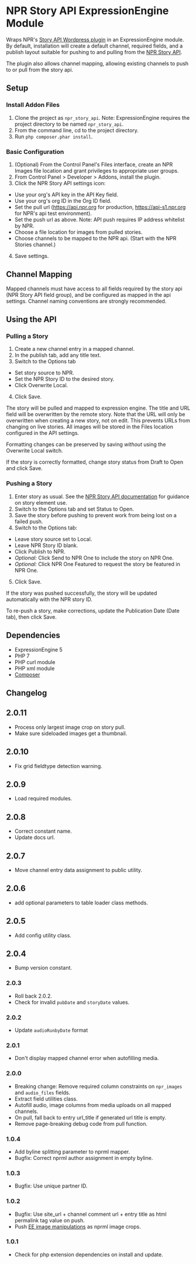 # NPR Story API ExpressionEngine Module

Wraps NPR's [Story API Wordpress plugin](https://github.com/npr/nprapi-wordpress) in an ExpressionEngine module. By default, installation will create a default channel, required fields, and a publish layout suitable for pushing to and pulling from the [NPR Story API](https://api.npr.org).

The plugin also allows channel mapping, allowing existing channels to push to or pull from the story api.

## Setup

### Install Addon Files

1. Clone the project as `npr_story_api`. Note: ExpressionEngine requires the project directory to be named `npr_story_api`.
2. From the command line, cd to the project directory.
3. Run `php composer.phar install`.

### Basic Configuration

1. (Optional) From the Control Panel's Files interface, create an NPR Images file location and grant privileges to appropriate user groups.
2. From Control Panel > Developer > Addons, install the plugin.
3. Click the NPR Story API settings icon:

  - Use your org's API key in the API Key field.
  - Use your org's org ID in the Org ID field.
  - Set the pull url (<https://api.npr.org> for production, <https://api-s1.npr.org> for NPR's api test environment).
  - Set the push url as above. Note: API push requires IP address whitelist by NPR.
  - Choose a file location for images from pulled stories.
  - Choose channels to be mapped to the NPR api. (Start with the NPR Stories channel.)

4. Save settings.

## Channel Mapping

Mapped channels must have access to all fields required by the story api (NPR Story API field group), and be configured as mapped in the api settings. Channel naming conventions are strongly recommended.

## Using the API

### Pulling a Story

1. Create a new channel entry in a mapped channel.
2. In the publish tab, add any title text.
3. Switch to the Options tab

  - Set story source to NPR.
  - Set the NPR Story ID to the desired story.
  - Click Overwrite Local.

4. Click Save.

The story will be pulled and mapped to expression engine. The title and URL field will be overwritten by the remote story. Note that the URL will only be overwritten when creating a new story, not on edit. This prevents URLs from changing on live stories. All images will be stored in the Files location configured in the API settings.

Formatting changes can be preserved by saving _without_ using the Overwrite Local switch.

If the story is correctly formatted, change story status from Draft to Open and click Save.

### Pushing a Story

1. Enter story as usual. See the [NPR Story API documentation](https://api.npr.org) for guidance on story element use.
2. Switch to the Options tab and set Status to Open.
3. Save the story before pushing to prevent work from being lost on a failed push.
4. Switch to the Options tab:

  - Leave story source set to Local.
  - Leave NPR Story ID blank.
  - Click Publish to NPR.
  - _Optional:_ Click Send to NPR One to include the story on NPR One.
  - _Optional:_ Click NPR One Featured to request the story be featured in NPR One.

5. Click Save.

If the story was pushed successfully, the story will be updated automatically with the NPR story ID.

To re-push a story, make corrections, update the Publication Date (Date tab), then click Save.

## Dependencies

- ExpressionEngine 5
- PHP 7
- PHP curl module
- PHP xml module
- [Composer](https://getcomposer.org)

## Changelog

## 2.0.11

- Process only largest image crop on story pull.
- Make sure sideloaded images get a thumbnail.

## 2.0.10

- Fix grid fieldtype detection warning.

## 2.0.9

- Load required modules.

## 2.0.8

- Correct constant name.
- Update docs url.

## 2.0.7

- Move channel entry data assignment to public utility.

## 2.0.6

- add optional parameters to table loader class methods.

## 2.0.5

- Add config utility class.

## 2.0.4

- Bump version constant.

### 2.0.3

- Roll back 2.0.2.
- Check for invalid `pubDate` and `storyDate` values.

### 2.0.2

- Update `audioRunbyDate` format

### 2.0.1

- Don't display mapped channel error when autofilling media.

### 2.0.0

- Breaking change: Remove required column constraints on `npr_images` and `audio_files` fields.
- Extract field utilities class.
- Autofill audio, image columns from media uploads on all mapped channels.
- On pull, fall back to entry url_title if generated url title is empty.
- Remove page-breaking debug code from pull function.

### 1.0.4

- Add byline splitting parameter to nprml mapper.
- Bugfix: Correct nprml author assignment in empty byline.

### 1.0.3

- Bugfix: Use unique partner ID.

### 1.0.2

- Bugfix: Use site_url + channel comment url + entry title as html permalink tag value on push.
- Push [EE image manipulations](https://docs.expressionengine.com/latest/control-panel/file-manager.html#constrain-or-crop) as nprml image crops.

### 1.0.1

- Check for php extension dependencies on install and update.
